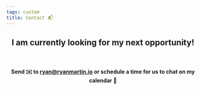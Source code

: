 ```yaml
---
tags: custom
title: Contact 📬
---
```

<div style="text-align: center;">

## I am currently looking for my next opportunity!

&ensp;

#### Send ✉️ to <ryan@ryanmartin.io> or schedule a time for us to chat on my calendar 📆

  <div>
      <div
        class="calendly-inline-widget"
        data-url="https://calendly.com/ryancraigmartin"
        style="
          min-width: 300px;
          height: 600px;
        ">
      </div>
      <script
        type="text/javascript"
        src="https://assets.calendly.com/assets/external/widget.js">
      </script>
  </div>
</div>